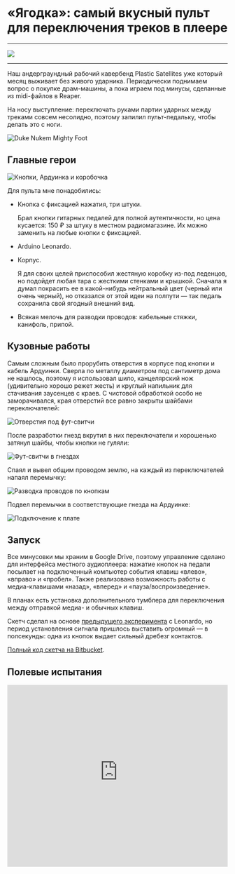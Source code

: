# «Ягодка»: самый вкусный пульт для переключения треков в плеере

***
![](/2018/10/24/yagodka/img/cover.jpg)
***

Наш андерграундный рабочий кавербенд Plastic Satellites уже который месяц выживает без живого ударника.
Периодически поднимаем вопрос о покупке драм-машины, а пока играем под минусы, сделанные из midi-файлов в Reaper.

На носу выступление: переключать руками партии ударных между треками совсем несолидно, поэтому запилил пульт-педальку, чтобы делать это с ноги.

![Duke Nukem Mighty Foot](./img/duke.png "Все становится лучше, если делать это с ноги!")

## Главные герои

![Кнопки, Ардуинка и коробочка](./img/01.jpg)

Для пульта мне понадобились:

* Кнопка с фиксацией нажатия, три штуки.

	Брал кнопки гитарных педалей для полной аутентичности, но цена кусается: 150 ₽ за штуку в местном радиомагазине.
	Их можно заменить на любые кнопки с фиксацией.

* Arduino Leonardo.

* Корпус.

	Я для своих целей приспособил жестяную коробку из-под леденцов, но подойдет любая тара с жесткими стенками и крышкой.
    Сначала я думал покрасить ее в какой-нибудь нейтральный цвет (черный или очень черный), но отказался от этой идеи на полпути — так педаль сохранила свой ягодный внешний вид.
	
* Всякая мелочь для разводки проводов: кабельные стяжки, канифоль, припой.

## Кузовные работы

Самым сложным было прорубить отверстия в корпусе под кнопки и кабель Ардуинки. 
Сверла по металлу диаметром под сантиметр дома не нашлось, поэтому я использовал шило, канцелярский нож (удивительно хорошо режет жесть) и круглый напильник для стачивания заусенцев с краев.
С чистовой обработкой особо не заморачивался, края отверстий все равно закрыты шайбами переключателей:

![Отверстия под фут-свитчи](./img/02.jpg)

После разработки гнезд вкрутил в них переключатели и хорошенько затянул шайбы, чтобы кнопки не гуляли:

![Фут-свитчи в гнездах](./img/03.jpg)

Спаял и вывел общим проводом землю, на каждый из переключателей напаял перемычку:

![Разводка проводов по кнопкам](./img/04.jpg)

Подвел перемычки в соответствующие гнезда на Ардуинке:

![Подключение к плате](./img/05.jpg)

## Запуск

Все минусовки мы храним в Google Drive, поэтому управление сделано для интерфейса местного аудиоплеера: нажатие кнопок на педали посылает на подключенный компьютер события клавиш «влево», «вправо» и «пробел».
Также реализована возможность работы с медиа-клавишами «назад», «вперед» и «пауза/воспроизведение».

В планах есть установка дополнительного тумблера для переключения между отправкой медиа- и обычных клавиш.

Скетч сделал на основе [предыдущего эксперимента](/2018/07/01/arduinopad/) с Leonardo, но период установления сигнала пришлось выставить огромный — в полсекунды: одна из кнопок выдает сильный дребезг контактов.

[Полный код скетча на Bitbucket](https://bitbucket.org/torunar/yagodka/src/).

## Полевые испытания

<iframe width="100%" 
		height="415" 
		src="https://www.youtube-nocookie.com/embed/7wtQgEsVEmQ?rel=0" 
		frameborder="0" 
		allow="autoplay; encrypted-media" 
		allowfullscreen
></iframe>
